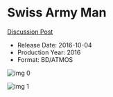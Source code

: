 # Swiss Army Man

[Discussion Post](https://www.avsforum.com/threads/bass-eq-for-filtered-movies.2995212/post-56870920)

* Release Date: 2016-10-04
* Production Year: 2016
* Format: BD/ATMOS

![img 0](https://fanart.tv/fanart/movies/347031/moviethumb/swiss-army-man-57eecf7b86bff.jpg)

![img 1](https://i.imgur.com/ygYzQqH.png)

